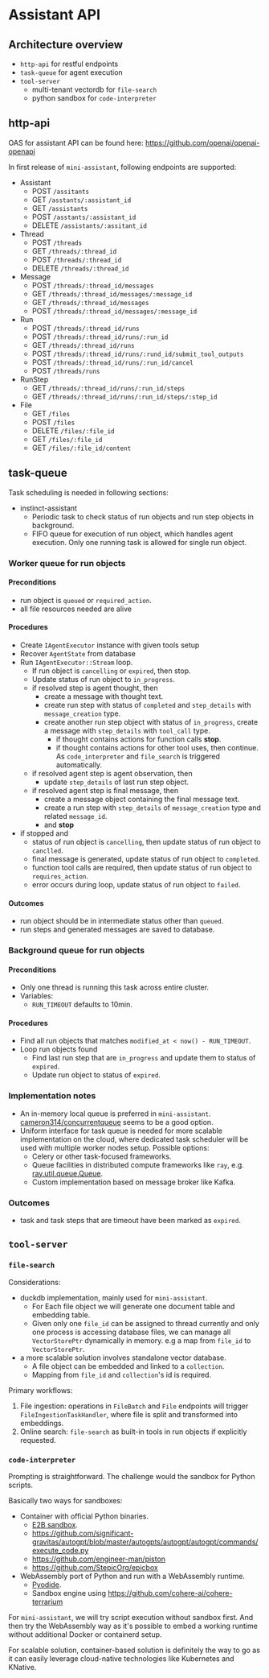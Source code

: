 # Assistant API

## Architecture overview

* `http-api` for restful endpoints
* `task-queue` for agent execution
* `tool-server`
  * multi-tenant vectordb for `file-search`
  * python sandbox for `code-interpreter` 


## http-api

OAS for assistant API can be found here: https://github.com/openai/openai-openapi

In first release of `mini-assistant`, following endpoints are supported:

* Assistant
  * POST `/assitants`
  * GET `/asstants/:assistant_id`
  * GET `/assistants`
  * POST `/asstants/:assistant_id`
  * DELETE `/assistants/:assitant_id`
* Thread
  * POST `/threads`
  * GET `/threads/:thread_id`
  * POST `/threads/:thread_id`
  * DELETE `/threads/:thread_id`
* Message
  * POST `/threads/:thread_id/messages`
  * GET `/threads/:thread_id/messages/:message_id`
  * GET `/threads/:thread_id/messages`
  * POST `/threads/:thread_id/messages/:message_id`
* Run
  * POST `/threads/:thread_id/runs`
  * POST `/threads/:thread_id/runs/:run_id`
  * GET `/threads/:thread_id/runs`
  * POST `/threads/:thread_id/runs/:rund_id/submit_tool_outputs`
  * POST `/threads/:thread_id/runs/:run_id/cancel`
  * POST `/threads/runs`
* RunStep
  * GET `/threads/:thread_id/runs/:run_id/steps`
  * GET `/threads/:thread_id/runs/:run_id/steps/:step_id`
* File
  * GET `/files`
  * POST `/files`
  * DELETE `/files/:file_id`
  * GET `/files/:file_id`
  * GET `/files/:file_id/content`

## task-queue 

Task scheduling is needed in following sections:

* instinct-assistant
  * Periodic task to check status of run objects and run step objects in background.
  * FIFO queue for execution of run object, which handles agent execution. Only one running task is allowed for single run object.

### Worker queue for run objects

#### Preconditions

* run object is `queued` or `required_action`.
* all file resources needed are alive

#### Procedures

* Create `IAgentExecutor` instance with given tools setup
* Recover `AgentState` from database
* Run `IAgentExecutor::Stream` loop.
  * If run object is `cancelling` or `expired`, then stop. 
  * Update status of run object to `in_progress`.
  * if resolved step is agent thought, then
    * create a message with thought text.
    * create run step with status of `completed` and `step_details` with `message_creation` type.
    * create another run step object with status of `in_progress`, create a message with `step_details` with `tool_call` type.
      * if thought contains actions for function calls **stop**.
      * if thought contains actions for other tool uses, then continue. As `code_interpreter` and `file_search` is triggered automatically.
  * if resolved agent step is agent observation, then
    * update `step_details` of last run step object.
  * if resolved agent step is final message, then
    * create a message object containing the final message text.
    * create a run step with `step_details` of `message_creation` type and related `message_id`.
    * and **stop**
* if stopped and
  * status of run object is `cancelling`, then update status of run object to `canclled`.
  * final message is generated, update status of run object to `completed`. 
  * function tool calls are required, then update status of run object to `requires_action`.
  * error occurs during loop, update status of run object to `failed`.


#### Outcomes
* run object should be in intermediate status other than `queued`.
* run steps and generated messages are saved to database. 

### Background queue for run objects

#### Preconditions

* Only one thread is running this task across entire cluster.
* Variables: 
  * `RUN_TIMEOUT` defaults to 10min.


#### Procedures 

* Find all run objects that matches `modified_at < now() - RUN_TIMEOUT`.
* Loop run objects found
  * Find last run step that are `in_progress` and update them to status of `expired`.
  * Update run object to status of `expired`.


### Implementation notes

* An in-memory local queue is preferred in `mini-assistant`. [cameron314/concurrentqueue](https://github.com/cameron314/concurrentqueue) seems to be a good option.
* Uniform interface for task queue is needed for more scalable implementation on the cloud, where dedicated task scheduler will be used with multiple worker nodes setup. Possible options: 
  * Celery or other task-focused frameworks.
  * Queue facilities in distributed compute frameworks like `ray`, e.g. [ray.util.queue.Queue](https://docs.ray.io/en/latest/ray-core/api/doc/ray.util.queue.Queue.html).
  * Custom implementation based on message broker like Kafka.  

  
### Outcomes

* task and task steps that are timeout have been marked as `expired`.

## `tool-server`

### `file-search`

Considerations:

* duckdb implementation, mainly used for `mini-assistant`.
  * For Each file object we will generate one document table and embedding table.
  * Given only one `file_id` can be assigned to thread currently and only one process is accessing database files, we can manage all `VectorStorePtr` dynamically in memory.  e.g a map from `file_id` to `VectorStorePtr`.
* a more scalable solution involves standalone vector database.
  * A file object can be embedded and linked to a `collection`.
  * Mapping from `file_id` and `collection`'s id is required.


Primary workflows:

1. File ingestion: operations in `FileBatch` and `File` endpoints will trigger `FileIngestionTaskHandler`, where file is split and transformed into embeddings.
2. Online search: `file-search` as built-in tools in run objects if explicitly requested.


### `code-interpreter`

Prompting is straightforward. The challenge would the sandbox for Python scripts.

Basically two ways for sandboxes:

* Container with official Python binaries. 
  * [E2B sandbox](https://e2b.dev/docs/sandbox/overview).
  * https://github.com/significant-gravitas/autogpt/blob/master/autogpts/autogpt/autogpt/commands/execute_code.py
  * https://github.com/engineer-man/piston
  * https://github.com/StepicOrg/epicbox
* WebAssembly port of Python and run with a WebAssembly runtime. 
  * [Pyodide](https://pyodide.org/en/stable/index.html).
  * Sandbox engine using https://github.com/cohere-ai/cohere-terrarium


For `mini-assistant`, we will try script execution without sandbox first. And then try the WebAssembly way as it's possible to embed a working runtime without additional Docker or containerd setup.

For scalable solution, container-based solution is definitely the way to go as it can easily leverage cloud-native technologies like Kubernetes and KNative.



